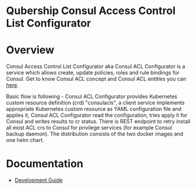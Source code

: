 Qubership Consul Access Control List Configurator
===========================

# Overview

Consul Access Control List Configurator aka Consul ACL Configurator is a service which allows create, update policies, roles
and rule bindings for Consul. Get to know Consul ACL concept and Consul ACL entities you can [here](https://www.consul.io/docs/acl).

Basic flow is following - Consul ACL Configurator provides Kubernetes custom resource definition (crd) "consulacls", a client service
implements appropriate Kubernetes custom resource as YAML configuration file and applies it, Consul ACL Configurator read the configuration,
tries apply it for Consul and writes results to cr status. There is REST endpoint to retry install all exist ACL crs to Consul for
privilege services (for example Consul backup daemon). The distribution consists of the two docker images and one helm chart.

# Documentation

- [Development Guide](../docs/public/acl-configurator.md)
